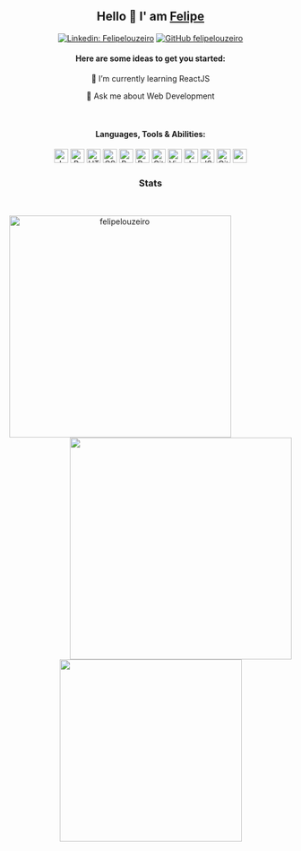 <h2 align="center">
  Hello 👋 I' am <a href="https://github.com/felipelouzeiro/">Felipe</a>
</h2> 

<div align="center">
  
[![Linkedin: Felipelouzeiro](https://img.shields.io/badge/-felipelouzeiro-blue?style=flat-square&logo=Linkedin&logoColor=white&link=https://www.linkedin.com/in/felipelouzeiro/)](https://www.linkedin.com/in/ghazi-khan/)
[![GitHub felipelouzeiro](https://img.shields.io/github/followers/felipelouzeiro?label=follow&style=social)](https://github.com/felipelouzeiro)
</div>

<h4 align="center">Here are some ideas to get you started: </h4>
<p align="center">🌱 I’m currently learning ReactJS
</p>
<p align="center">💬 Ask me about Web Development
</p>

<br>

<div align="center">
<h4> Languages, Tools & Abilities: </h4>

  <img title="Javascript" height="25" src="https://github.com/zumrudu-anka/zumrudu-anka/blob/master/images/javascript.svg">
  <img title="Problem Solving" height="25" src="https://github.com/zumrudu-anka/zumrudu-anka/blob/master/images/problemSolving.png">
  <img title="HTML5" height="25" src="https://github.com/zumrudu-anka/zumrudu-anka/blob/master/images/html5.svg">
  <img title="CSS" height="25" src="https://github.com/zumrudu-anka/zumrudu-anka/blob/master/images/css.svg">
  <img title="React" height="25" src="https://github.com/zumrudu-anka/zumrudu-anka/blob/master/images/react-original.svg">
  <img title="Redux" height="25" src="https://github.com/zumrudu-anka/zumrudu-anka/blob/master/images/redux.svg">
  <img title="Git" height="25" src="https://github.com/zumrudu-anka/zumrudu-anka/blob/master/images/git-original.svg">
  <img title="Visual Studio Code" height="25" src="https://github.com/zumrudu-anka/zumrudu-anka/blob/master/images/vscode.png">
  <img title="Java" height="25" src="https://github.com/zumrudu-anka/zumrudu-anka/blob/master/images/java-original.svg">
  <img title="JSON" height="25" src="https://github.com/zumrudu-anka/zumrudu-anka/blob/master/images/json.svg">
  <img title="GitHub" height="25" src="https://github.com/zumrudu-anka/zumrudu-anka/blob/master/images/github.svg">
  <img title="npm" height="25" src="https://github.com/zumrudu-anka/zumrudu-anka/blob/master/images/npm.svg">
</div>


<h3 align="center"> Stats </h3>
<br>
<p align=center>
  <div align=center>
      <img align="left" width=396 src="https://github-readme-streak-stats.herokuapp.com/?user=felipelouzeiro&theme=react&border=61dafb&hide_border=true" alt="felipelouzeiro" />
      <img align="right" width=396 src="https://github-readme-stats.vercel.app/api?username=felipelouzeiro&show_icons=true&theme=react&border_color=61dafb&hide_border=true" />
  </div>
  
  <br><br><br><br><br><br><br><br><br>
  <div align=center>
      <img width=325 align="center" src="https://github-readme-stats.vercel.app/api/top-langs/?username=felipelouzeiro&hide=c%23,powershell,Mathematica,Ruby,Objective-C,Objective-C%2b%2b,Cuda&title_color=61dafb&text_color=ffffff&icon_color=61dafb&bg_color=20232a&langs_count=8&layout=compact&border_color=61dafb&hide_border=true" />
  </div>
</p>
